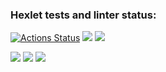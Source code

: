 ### Hexlet tests and linter status:
[![Actions Status](https://github.com/reymezis/frontend-project-lvl2/workflows/hexlet-check/badge.svg)](https://github.com/reymezis/frontend-project-lvl2/actions)
<a href="https://codeclimate.com/github/reymezis/frontend-project-lvl2/maintainability"><img src="https://api.codeclimate.com/v1/badges/4cfb2276b9f130bcd2fa/maintainability" /></a>
<a href="https://codeclimate.com/github/reymezis/frontend-project-lvl2/test_coverage"><img src="https://api.codeclimate.com/v1/badges/4cfb2276b9f130bcd2fa/test_coverage" /></a>


<a href="https://asciinema.org/a/WkOdUpfrZwYfpunkPcXuTfkVu" target="_blank"><img src="https://asciinema.org/a/WkOdUpfrZwYfpunkPcXuTfkVu.svg" /></a>
<a href="https://asciinema.org/a/DKuJTUtLlPqBklKoaNdM4oaUD" target="_blank"><img src="https://asciinema.org/a/DKuJTUtLlPqBklKoaNdM4oaUD.svg" /></a>
<a href="https://asciinema.org/a/3jMi37BxP2bB7x8eJpScFgl2Q" target="_blank"><img src="https://asciinema.org/a/3jMi37BxP2bB7x8eJpScFgl2Q.svg" /></a>

